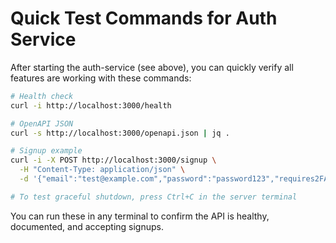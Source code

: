 # Quick Test Commands for Auth Service

After starting the auth-service (see above), you can quickly verify all features are working with these commands:

```sh
# Health check
curl -i http://localhost:3000/health

# OpenAPI JSON
curl -s http://localhost:3000/openapi.json | jq .

# Signup example
curl -i -X POST http://localhost:3000/signup \
  -H "Content-Type: application/json" \
  -d '{"email":"test@example.com","password":"password123","requires2FA":false}'

# To test graceful shutdown, press Ctrl+C in the server terminal
```

You can run these in any terminal to confirm the API is healthy, documented, and accepting signups.
